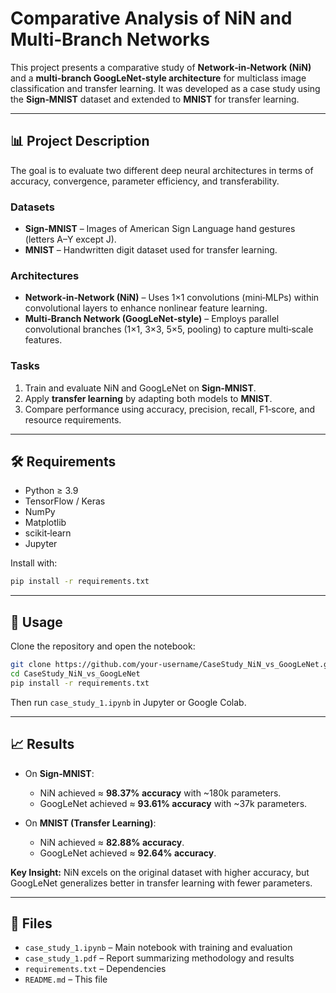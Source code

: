 # Comparative Analysis of NiN and Multi‑Branch Networks

This project presents a comparative study of **Network‑in‑Network (NiN)** and a **multi‑branch GoogLeNet‑style architecture** for multiclass image classification and transfer learning. It was developed as a case study using the **Sign‑MNIST** dataset and extended to **MNIST** for transfer learning.

---

## 📊 Project Description

The goal is to evaluate two different deep neural architectures in terms of accuracy, convergence, parameter efficiency, and transferability.

### Datasets

* **Sign‑MNIST** – Images of American Sign Language hand gestures (letters A–Y except J).
* **MNIST** – Handwritten digit dataset used for transfer learning.

### Architectures

* **Network‑in‑Network (NiN)** – Uses 1×1 convolutions (mini‑MLPs) within convolutional layers to enhance nonlinear feature learning.
* **Multi‑Branch Network (GoogLeNet‑style)** – Employs parallel convolutional branches (1×1, 3×3, 5×5, pooling) to capture multi‑scale features.

### Tasks

1. Train and evaluate NiN and GoogLeNet on **Sign‑MNIST**.
2. Apply **transfer learning** by adapting both models to **MNIST**.
3. Compare performance using accuracy, precision, recall, F1‑score, and resource requirements.

---

## 🛠️ Requirements

* Python ≥ 3.9
* TensorFlow / Keras
* NumPy
* Matplotlib
* scikit‑learn
* Jupyter

Install with:

```bash
pip install -r requirements.txt
```

---

## 🚀 Usage

Clone the repository and open the notebook:

```bash
git clone https://github.com/your-username/CaseStudy_NiN_vs_GoogLeNet.git
cd CaseStudy_NiN_vs_GoogLeNet
pip install -r requirements.txt
```

Then run `case_study_1.ipynb` in Jupyter or Google Colab.

---

## 📈 Results

* On **Sign‑MNIST**:

  * NiN achieved ≈ **98.37% accuracy** with \~180k parameters.
  * GoogLeNet achieved ≈ **93.61% accuracy** with \~37k parameters.
* On **MNIST (Transfer Learning)**:

  * NiN achieved ≈ **82.88% accuracy**.
  * GoogLeNet achieved ≈ **92.64% accuracy**.

**Key Insight:** NiN excels on the original dataset with higher accuracy, but GoogLeNet generalizes better in transfer learning with fewer parameters.

---

## 📂 Files

* `case_study_1.ipynb` – Main notebook with training and evaluation
* `case_study_1.pdf` – Report summarizing methodology and results
* `requirements.txt` – Dependencies
* `README.md` – This file

